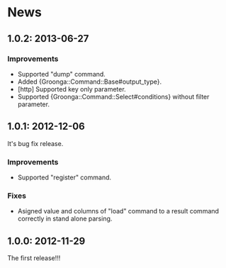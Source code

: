 # News

## 1.0.2: 2013-06-27

### Improvements

  * Supported "dump" command.
  * Added {Groonga::Command::Base#output_type}.
  * [http] Supported key only parameter.
  * Supported {Groonga::Command::Select#conditions} without
    filter parameter.

## 1.0.1: 2012-12-06

It's bug fix release.

### Improvements

  * Supported "register" command.

### Fixes

  * Asigned value and columns of "load" command to a result command
    correctly in stand alone parsing.

## 1.0.0: 2012-11-29

The first release!!!
